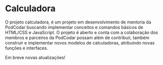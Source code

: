 # Calculadora 
O projeto calculadora, é um projeto em desenvolvimento de mentoria da PodCodar buscando implementar conceitos e comandos básicos de HTML/CSS e JavaScript. O projeto é aberto e conta com a colaboração dos membros e parceiros da PodCodar possam além de contribuir, também construir e implementar novos modelos de calculadoras, atribuindo novas funções e interfaces.

Em breve novas atualizações!
